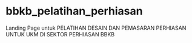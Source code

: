 # bbkb_pelatihan_perhiasan
Landing Page untuk PELATIHAN DESAIN DAN PEMASARAN PERHIASAN UNTUK UKM DI SEKTOR PERHIASAN BBKB

